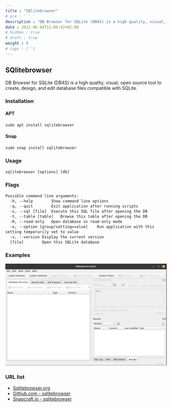 ```yaml
---
title : "SQlitebrowser"
# pre : ' '
description : "DB Browser for SQLite (DB4S) is a high quality, visual, open source tool to create, design, and edit database files compatible with SQLite."
date : 2021-06-04T11:09:42+02:00
# hidden : true
# draft : true
weight : 0
# tags : ['']
---
```


## SQlitebrowser

DB Browser for SQLite (DB4S) is a high quality, visual, open source tool to create, design, and edit database files compatible with SQLite.

### Installation

#### APT

```plain
sudo apt install sqlitebrowser
```

#### Snap

```plain
sudo snap install sqlitebrowser
```

### Usage

```plain
sqlitebrowser [options] [db]
```

### Flags

```plain
Possible command line arguments:
  -h, --help        Show command line options
  -q, --quit        Exit application after running scripts
  -s, --sql [file]  Execute this SQL file after opening the DB
  -t, --table [table]   Browse this table after opening the DB
  -R, --read-only   Open database in read-only mode
  -o, --option [group/setting=value]    Run application with this setting temporarily set to value
  -v, --version Display the current version
  [file]        Open this SQLite database
```

### Examples

![Example](images/example.png)

### URL list

* [Sqlitebrowser.org](https://sqlitebrowser.org/)
* [Github.com - sqlitebrowser](https://github.com/sqlitebrowser/sqlitebrowser)
* [Snapcraft.io - sqlitebrowser](https://snapcraft.io/sqlitebrowser)

